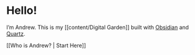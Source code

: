 # Hello!

I’m Andrew. This is my [[content/Digital Garden]] built with [Obsidian](https://obsidian.md/) and [Quartz](https://quartz.jzhao.xyz/).

[[Who is Andrew? | Start Here]]